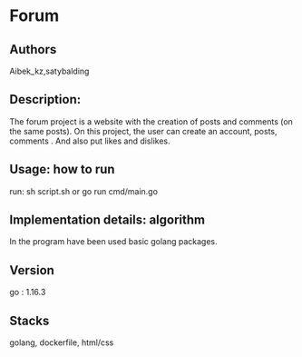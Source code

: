 # Forum

## Authors
Aibek_kz,satybalding

## Description:
The forum project is a website with the creation of posts and comments (on the same posts). On this project, the user can create an account, posts, comments . And also put likes and dislikes.
## Usage: how to run
run: sh script.sh
or
go run cmd/main.go
## Implementation details: algorithm
In the program have been used basic golang packages.

## Version
go : 1.16.3
## Stacks
golang, dockerfile, html/css